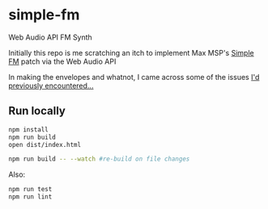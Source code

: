 # simple-fm
Web Audio API FM Synth

Initially this repo is me scratching an itch to implement Max MSP's [Simple FM](https://docs.cycling74.com/max5/tutorials/msp-tut/mspchapter11.html) patch via the Web Audio API

In making the envelopes and whatnot, I came across some of the issues [I'd previously encountered...](https://github.com/crosslandwa/push-wrapper-example-site/blob/master/learnings.md)

## Run locally

```bash
npm install
npm run build
open dist/index.html

npm run build -- --watch #re-build on file changes
```

Also:
```bash
npm run test
npm run lint
```
